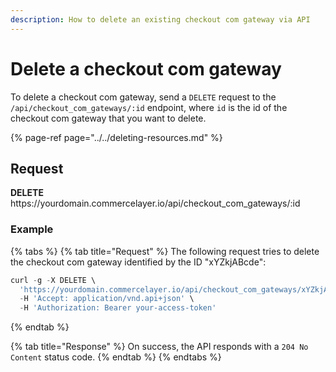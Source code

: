 ```yaml
---
description: How to delete an existing checkout com gateway via API
---
```


# Delete a checkout com gateway

To delete a checkout com gateway, send a `DELETE` request to the `/api/checkout_com_gateways/:id` endpoint, where `id` is the id of the checkout com gateway that you want to delete.

{% page-ref page="../../deleting-resources.md" %}

## Request

**DELETE** https://<i></i>yourdomain.commercelayer.io/api/checkout_com_gateways/:id

### Example

{% tabs %}
{% tab title="Request" %}
The following request tries to delete the checkout com gateway identified by the ID "xYZkjABcde":

```javascript
curl -g -X DELETE \
  'https://yourdomain.commercelayer.io/api/checkout_com_gateways/xYZkjABcde' \
  -H 'Accept: application/vnd.api+json' \
  -H 'Authorization: Bearer your-access-token'
```
{% endtab %}

{% tab title="Response" %}
On success, the API responds with a `204 No Content` status code.
{% endtab %}
{% endtabs %}

